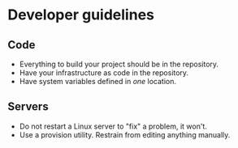 # Developer guidelines

## Code
  * Everything to build your project should be in the repository.
  * Have your infrastructure as code in the repository.
  * Have system variables defined in *one* location.

## Servers
  * Do not restart a Linux server to "fix" a problem, it won't.
  * Use a provision utility. Restrain from editing anything manually.
